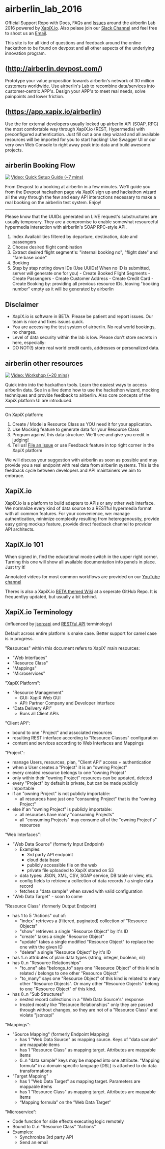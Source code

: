 # airberlin_lab_2016

Official Support Repo with Docs, FAQs and [Issues](https://github.com/xapix-io/airberlin_lab_2016/issues) around the airberlin Lab 2016 powered by [XapiX.io](http://www.xapix.io). Also pelase join our [Slack Channel](http://slack.xapix.io/) and feel free to shoot us an [Email](mailto:support@xapix.io).

This site is for all kind of questions and feedback around the online hackathon to be found on devpost and all other aspects of the underlying innovation program.

## (http://airberlin.devpost.com/)

Prototype your value proposition towards airberlin's network of 30 million customers worldwide. 
Use airberlin's Lab to recombine data/services into customer-centric APP's. Design your APP's to meet real needs, solve painpoints and lower friction.

## (https://app.xapix.io/airberlin)

Use the for external developers usually locked up airberlin API (SOAP, RPC) the most comfortable way through XapiX.io (REST, Hypermedia) with preconfigured authentication. Just fill out a one step wizard and all available resources will be imported for you to start hacking! Use Swagger UI or our very own Web Console to right away peak into data and build awesome projects.

## airberlin Booking Flow

<a href="https://youtu.be/SULotXOBfXU"><img src="https://img.youtube.com/vi/SULotXOBfXU/1.jpg" align="left" /></a>

[Video: Quick Setup Guide (~7 mins)](https://youtu.be/SULotXOBfXU)

From Devpost to a booking at airberlin in a few minutes. We'll guide you from the Devpost hackathon page via XapiX sign up and hackathon wizard all the way through the few and easy API interactions necessary to make a real booking on the airberlin test system. Enjoy!

<hr>

Please know that the UUIDs generated on LIVE request's substructures are usually temporary. They are a compromise to enable somewhat resourceful hypermedia interaction with airberlin's SOAP RPC-style API. 

1. Index Availabilities filtered by departure, destination, date and passengers
  1. Choose desired flight combination
  2. Extract desired flight segment's: "internal booking no", "flight date" and "fare base code"
2. Booking
  1. Step by step noting down IDs (Use UUIDs! When no ID is submitted, server will generate one for you)
    - Create Booked Flight Segments
    - Create Passengers
    - Create Customer Address
    - Create Credit Card
    - Create Booking by: providing all previous resource IDs, leaving "booking number" empty as it will be generated by airberlin

## Disclaimer

- XapiX.io is software in BETA. Please be patient and report issues. Our team is nice and fixes issues quick.
- You are accessing the test system of airberlin. No real world bookings, no charges.
- Level of data security within the lab is low. Please don't store secrets in here, especially:
- DO NOT(!) store real world credit cards, addresses or personalized data.

## airberlin other resources

<a href="https://youtu.be/bTNFtQwARGQ"><img src="https://img.youtube.com/vi/bTNFtQwARGQ/1.jpg" align="left" /></a>

[Video: Workshop (~20 mins)](https://youtu.be/bTNFtQwARGQ)

Quick intro into the hackathon tools. Learn the easiest ways to access airberlin data. See in a live demo how to use the hackathon wizard, mocking techniques and provide feedback to airberlin. Also core concepts of the XapiX platform UI are introduced.

<hr>

On XapiX platform:

1. Create / Model a Resource Class as YOU need it for your application.
2. Use Mocking feature to generate data for your Resource Class
3. Program against this data structure. We'll see and give you credit in judging!
4. Tell us! [File an Issue](https://github.com/xapix-io/airberlin_lab_2016/issues/new) or use Feedback feature in top right corner in the XapiX platform

We will discuss your suggestion with airberlin as soon as possible and may provide you a real endpoint with real data from airberlin systems. This is the feedback cycle between developers and API maintainers we aim to embrace.

## XapiX.io

XapiX.io is a platform to build adapters to APIs or any other web interface. We normalize every kind of data source to a RESTful hypermedia format with all common features. For your convenience, we: manage authentication, minimize complexity resulting from heterogenousity, provide easy going mockup feature, provide direct feedback channel to provider API architects.

## XapiX.io 101

When signed in, find the educational mode switch in the upper right corner. Turning this one will show all available documentation info panels in place. Just try it!

Annotated videos for most common workflows are provided on our [YouTube channel](https://www.youtube.com/channel/UC1SPLZlF6Y_BkIkvi3kVwmw)

Theres is also a XapiX.io [BETA themed Wiki](https://github.com/xapix-io/beta/wiki) at a seperate GitHub Repo. It is frequentlyy updated, but usually a bit behind.

## XapiX.io Terminology

(influenced by [json:api](http://jsonapi.org/format/) and [RESTful API](https://en.wikipedia.org/wiki/Representational_state_transfer) terminology)

Default across entire platform is snake case. Better support for camel case is in progress.

"Resources" within this document refers to XapiX’ main resources:
- "Web Interfaces"
- "Resource Class"
- "Mappings"
- "Microservices"

"XapiX Platform":
- "Resource Management"
  - GUI: XapiX Web GUI
  - API: Partner Company and Developer interface
- “Data Delivery API”
  - Runs all Client APIs

"Client API":
- bound to one "Project" and associated resources
- resulting REST interface according to "Resource Classes" configuration
- content and services according to Web Interfaces and Mappings

"Project":
- manage Users, resources, plan, "Client API" access + authentication
- when a User creates a "Project" it is an "owning Project"
- every created resource belongs to one "owning Project"
- only within their "owning Project" resources can be updated, deleted
- every "Project" by default is private, but can be made publicly importable
- if an "owning Project" is not publicly importable:
  - all resources have just one "consuming Project" that is the "owning Project" 
- else if an "owning Project" is publicly importable:
  - all resources have many "consuming Projects"
  - all "consuming Projects" may consume all of the "owning Project's" resources

“Web Interfaces”:
- "Web Data Source" (formerly Input Endpoint)
  - Examples:
    - 3rd party API endpoint
    - cloud data base
    - publicly accessible file on the web
    - private file uploaded to XapiX stored on S3
  - data types: JSON, XML, CSV, SOAP service, DB table or view, etc.
  - config fields to retrieve a collection of data records / a single data record
  - fetches a "data sample" when saved with valid configuration
- "Web Data Target" - soon to come

"Resource Class" (formerly Output Endpoint)
- has 1 to 5 "Actions" out of:
  - "index" retrieves a (filtered, paginated) collection of "Resource Objects"
  - "show" retrieves a single "Resource Object" by it's ID
  - "create" takes a single "Resource Object"
  - "update" takes a single modified "Resource Object" to replace the one with the given ID
  - "delete" a single "Resource Object" by it's ID
- has 1..n attributes of plain data types (string, integer, boolean, nil)
- has 0..n "Resource Relationships"
  - "to_one" aka "belongs_to" says one "Resource Object" of this kind is related / belongs to one other "Resource Object"
  - "to_many" says one "Resource Object" of this kind is related to many other "Resource Objects". Or many other "Resource Objects" belong to one "Resource Object" of this kind.
- has 0..n "Sub Structures"
  - nested record collections in a "Web Data Source's" response
  - treated mostly like "Resource Relationships" only they are passed through without changes, so they are not of a "Resource Class" and violate "json:api"

"Mappings":
- "Source Mapping" (formerly Endpoint Mapping)
  - has 1 "Web Data Source" as mapping source. Keys of "data sample" are mappable items
  - has 1 "Resource Class" as mapping target. Attributes are mappable items
  - 0..n "data sample" keys may be mapped into one attribute. “Mapping formula” in a domain specific language (DSL) is attached to do data transformations
- "Target Mapping"
  - has 1 "Web Data Target" as mapping target. Parameters are mappable items
  - has 1 "Resource Class" as mapping target. Attributes are mappable items
  - “Mapping formula” on the ”Web Data Target”

"Microservice”:
- Code function for side effects executing logic remotely
- Bound to 0..n “Resource Class” “Actions”
- Examples:
  - Synchronize 3rd party API
  - Send an email
